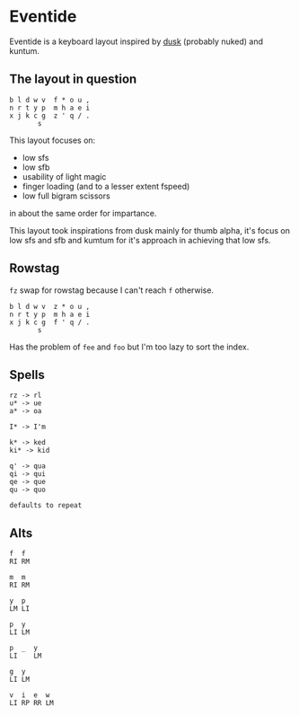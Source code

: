 # Eventide

Eventide is a keyboard layout inspired by [dusk](https://github.com/Aorta3698/dusk/tree/main/src) (probably nuked) and kuntum.

## The layout in question

```
b l d w v  f * o u ,
n r t y p  m h a e i
x j k c g  z ' q / .
       s
```

This layout focuses on:
- low sfs
- low sfb
- usability of light magic
- finger loading (and to a lesser extent fspeed)
- low full bigram scissors

in about the same order for impartance.

This layout took inspirations from dusk mainly for thumb alpha, it's focus on low sfs and sfb and kumtum for it's approach in achieving that low sfs.

## Rowstag

`fz` swap for rowstag because I can't reach `f` otherwise.

```
b l d w v  z * o u ,
n r t y p  m h a e i
x j k c g  f ' q / .
       s
```

Has the problem of `fee` and `foo` but I'm too lazy to sort the index.

## Spells

```
rz -> rl
u* -> ue
a* -> oa

I* -> I'm

k* -> ked
ki* -> kid

q' -> qua
qi -> qui
qe -> que
qu -> quo

defaults to repeat
```

## Alts

```
f  f
RI RM

m  m
RI RM

y  p
LM LI

p  y
LI LM

p  _  y
LI    LM

g  y
LI LM

v  i  e  w
LI RP RR LM
```
